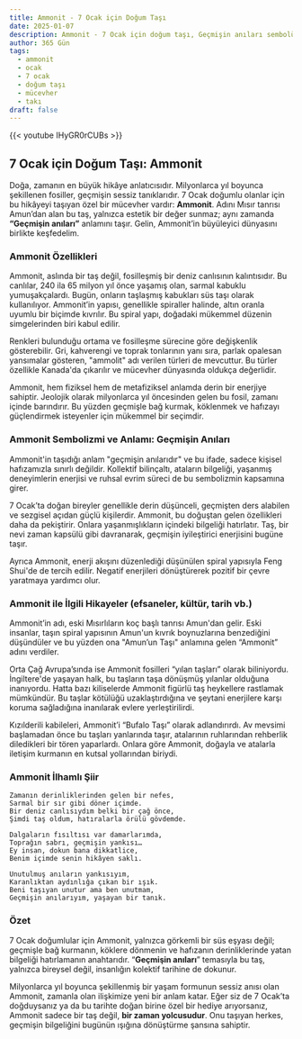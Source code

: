 ```yaml
---
title: Ammonit - 7 Ocak için Doğum Taşı
date: 2025-01-07
description: Ammonit - 7 Ocak için doğum taşı, Geçmişin anıları sembolü. Bu özel taşın derin anlamını öğrenin.
author: 365 Gün
tags:
  - ammonit
  - ocak
  - 7 ocak
  - doğum taşı
  - mücevher
  - takı
draft: false
---
```


{{< youtube IHyGR0rCUBs >}}


## 7 Ocak için Doğum Taşı: Ammonit

Doğa, zamanın en büyük hikâye anlatıcısıdır. Milyonlarca yıl boyunca şekillenen fosiller, geçmişin sessiz tanıklarıdır. 7 Ocak doğumlu olanlar için bu hikâyeyi taşıyan özel bir mücevher vardır: **Ammonit**. Adını Mısır tanrısı Amun’dan alan bu taş, yalnızca estetik bir değer sunmaz; aynı zamanda **“Geçmişin anıları”** anlamını taşır. Gelin, Ammonit’in büyüleyici dünyasını birlikte keşfedelim.

### Ammonit Özellikleri

Ammonit, aslında bir taş değil, fosilleşmiş bir deniz canlısının kalıntısıdır. Bu canlılar, 240 ila 65 milyon yıl önce yaşamış olan, sarmal kabuklu yumuşakçalardı. Bugün, onların taşlaşmış kabukları süs taşı olarak kullanılıyor. Ammonit’in yapısı, genellikle spiraller halinde, altın oranla uyumlu bir biçimde kıvrılır. Bu spiral yapı, doğadaki mükemmel düzenin simgelerinden biri kabul edilir.

Renkleri bulunduğu ortama ve fosilleşme sürecine göre değişkenlik gösterebilir. Gri, kahverengi ve toprak tonlarının yanı sıra, parlak opalesan yansımalar gösteren, "ammolit" adı verilen türleri de mevcuttur. Bu türler özellikle Kanada'da çıkarılır ve mücevher dünyasında oldukça değerlidir.

Ammonit, hem fiziksel hem de metafiziksel anlamda derin bir enerjiye sahiptir. Jeolojik olarak milyonlarca yıl öncesinden gelen bu fosil, zamanı içinde barındırır. Bu yüzden geçmişle bağ kurmak, köklenmek ve hafızayı güçlendirmek isteyenler için mükemmel bir seçimdir.

### Ammonit Sembolizmi ve Anlamı: Geçmişin Anıları

Ammonit'in taşıdığı anlam "geçmişin anılarıdır" ve bu ifade, sadece kişisel hafızamızla sınırlı değildir. Kollektif bilinçaltı, ataların bilgeliği, yaşanmış deneyimlerin enerjisi ve ruhsal evrim süreci de bu sembolizmin kapsamına girer.

7 Ocak’ta doğan bireyler genellikle derin düşünceli, geçmişten ders alabilen ve sezgisel açıdan güçlü kişilerdir. Ammonit, bu doğuştan gelen özellikleri daha da pekiştirir. Onlara yaşanmışlıkların içindeki bilgeliği hatırlatır. Taş, bir nevi zaman kapsülü gibi davranarak, geçmişin iyileştirici enerjisini bugüne taşır.

Ayrıca Ammonit, enerji akışını düzenlediği düşünülen spiral yapısıyla Feng Shui'de de tercih edilir. Negatif enerjileri dönüştürerek pozitif bir çevre yaratmaya yardımcı olur.

### Ammonit ile İlgili Hikayeler (efsaneler, kültür, tarih vb.)

Ammonit’in adı, eski Mısırlıların koç başlı tanrısı Amun'dan gelir. Eski insanlar, taşın spiral yapısının Amun'un kıvrık boynuzlarına benzediğini düşündüler ve bu yüzden ona "Amun’un Taşı" anlamına gelen “Ammonit” adını verdiler.

Orta Çağ Avrupa’sında ise Ammonit fosilleri “yılan taşları” olarak biliniyordu. İngiltere'de yaşayan halk, bu taşların taşa dönüşmüş yılanlar olduğuna inanıyordu. Hatta bazı kiliselerde Ammonit figürlü taş heykellere rastlamak mümkündür. Bu taşlar kötülüğü uzaklaştırdığına ve şeytani enerjilere karşı koruma sağladığına inanılarak evlere yerleştirilirdi.

Kızılderili kabileleri, Ammonit’i “Bufalo Taşı” olarak adlandırırdı. Av mevsimi başlamadan önce bu taşları yanlarında taşır, atalarının ruhlarından rehberlik diledikleri bir tören yaparlardı. Onlara göre Ammonit, doğayla ve atalarla iletişim kurmanın en kutsal yollarından biriydi.

### Ammonit İlhamlı Şiir

```
Zamanın derinliklerinden gelen bir nefes,  
Sarmal bir sır gibi döner içimde.  
Bir deniz canlısıydım belki bir çağ önce,  
Şimdi taş oldum, hatıralarla örülü gövdemde.

Dalgaların fısıltısı var damarlarımda,  
Toprağın sabrı, geçmişin yankısı…  
Ey insan, dokun bana dikkatlice,  
Benim içimde senin hikâyen saklı.

Unutulmuş anıların yankısıyım,  
Karanlıktan aydınlığa çıkan bir ışık.  
Beni taşıyan unutur ama ben unutmam,  
Geçmişin anılarıyım, yaşayan bir tanık.
```

### Özet

7 Ocak doğumlular için Ammonit, yalnızca görkemli bir süs eşyası değil; geçmişle bağ kurmanın, köklere dönmenin ve hafızanın derinliklerinde yatan bilgeliği hatırlamanın anahtarıdır. “**Geçmişin anıları**” temasıyla bu taş, yalnızca bireysel değil, insanlığın kolektif tarihine de dokunur.

Milyonlarca yıl boyunca şekillenmiş bir yaşam formunun sessiz anısı olan Ammonit, zamanla olan ilişkimize yeni bir anlam katar. Eğer siz de 7 Ocak’ta doğduysanız ya da bu tarihte doğan birine özel bir hediye arıyorsanız, Ammonit sadece bir taş değil, **bir zaman yolcusudur**. Onu taşıyan herkes, geçmişin bilgeliğini bugünün ışığına dönüştürme şansına sahiptir.